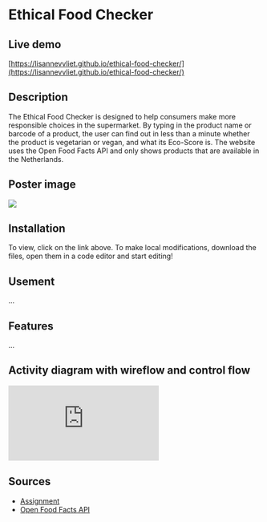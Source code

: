 # Ethical Food Checker

## Live demo
[https://lisannevvliet.github.io/ethical-food-checker/](https://lisannevvliet.github.io/ethical-food-checker/)

## Description
The Ethical Food Checker is designed to help consumers make more responsible choices in the supermarket. By typing in the product name or barcode of a product, the user can find out in less than a minute whether the product is vegetarian or vegan, and what its Eco-Score is. The website uses the Open Food Facts API and only shows products that are available in the Netherlands.

## Poster image
![](https://user-images.githubusercontent.com/90243819/157475189-912e1065-cc9f-4de9-bcbf-9003c723c397.png)

## Installation
To view, click on the link above. To make local modifications, download the files, open them in a code editor and start editing!

## Usement
...

## Features
...

## Activity diagram with wireflow and control flow
![](https://github.com/lisannevvliet/ethical-food-checker/files/8215953/Activity.diagram.pdf)

## Sources
- [Assignment](https://github.com/cmda-minor-web/web-app-from-scratch-2122/blob/master/course/week-2.md)
- [Open Food Facts API](https://openfoodfacts.github.io/api-documentation/)
